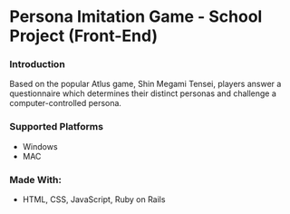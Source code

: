 # Persona Imitation Game - School Project (Front-End)

### Introduction
Based on the popular Atlus game, Shin Megami Tensei, players answer a questionnaire which determines their distinct personas and challenge a computer-controlled persona. 


### Supported Platforms
- Windows
- MAC 

### Made With:
- HTML, CSS, JavaScript, Ruby on Rails

